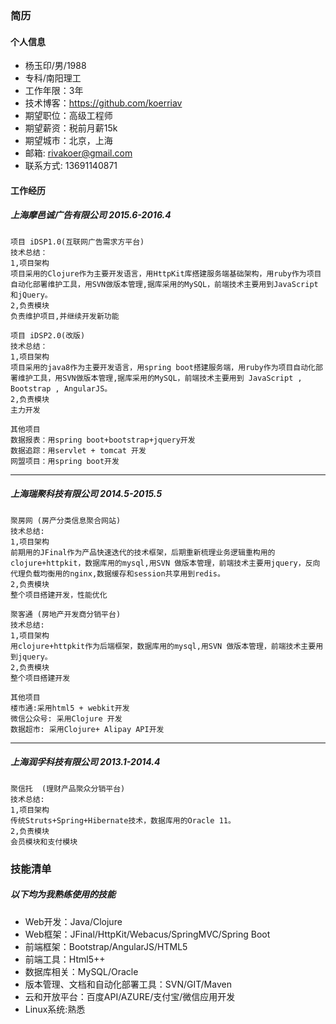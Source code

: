 ### 简历
#### 个人信息
- 杨玉印/男/1988
- 专科/南阳理工 
- 工作年限：3年 
- 技术博客：https://github.com/koerriav
- 期望职位：高级工程师
- 期望薪资：税前月薪15k
- 期望城市：北京，上海
- 邮箱: <rivakoer@gmail.com>
- 联系方式: 13691140871

#### 工作经历

##### 上海摩邑诚广告有限公司 2015.6-2016.4
```
项目 iDSP1.0(互联网广告需求方平台)
技术总结：
1,项目架构
项目采用的Clojure作为主要开发语言，用HttpKit库搭建服务端基础架构，用ruby作为项目自动化部署维护工具，用SVN做版本管理,据库采用的MySQL，前端技术主要用到JavaScript和jQuery。
2,负责模块
负责维护项目,并继续开发新功能
```
```
项目 iDSP2.0(改版)
技术总结：
1,项目架构
项目采用的java8作为主要开发语言，用spring boot搭建服务端，用ruby作为项目自动化部署维护工具，用SVN做版本管理,据库采用的MySQL，前端技术主要用到 JavaScript , Bootstrap , AngularJS。
2,负责模块
主力开发
```
```
其他项目
数据报表：用spring boot+bootstrap+jquery开发
数据追踪：用servlet + tomcat 开发
网盟项目：用spring boot开发
```
---------------
##### 上海瑞聚科技有限公司 2014.5-2015.5
```
聚房网 (房产分类信息聚合网站)
技术总结:
1,项目架构
前期用的JFinal作为产品快速迭代的技术框架，后期重新梳理业务逻辑重构用的clojure+httpkit，数据库用的mysql,用SVN 做版本管理，前端技术主要用jquery，反向代理负载均衡用的nginx,数据缓存和session共享用到redis。
2,负责模块
整个项目搭建开发，性能优化
```
```
聚客通 (房地产开发商分销平台)
技术总结:
1,项目架构
用clojure+httpkit作为后端框架，数据库用的mysql,用SVN 做版本管理，前端技术主要用到jquery。
2,负责模块
整个项目搭建开发
```
```
其他项目
楼市通:采用html5 + webkit开发
微信公众号: 采用Clojure 开发
数据超市: 采用Clojure+ Alipay API开发
```
--------
##### 上海润孚科技有限公司 2013.1-2014.4
```
聚信托  (理财产品聚众分销平台)
技术总结:
1,项目架构
传统Struts+Spring+Hibernate技术，数据库用的Oracle 11。
2,负责模块
会员模块和支付模块
```
### 技能清单
##### 以下均为我熟练使用的技能
- Web开发：Java/Clojure
- Web框架：JFinal/HttpKit/Webacus/SpringMVC/Spring Boot
- 前端框架：Bootstrap/AngularJS/HTML5
- 前端工具：Html5++
- 数据库相关：MySQL/Oracle
- 版本管理、文档和自动化部署工具：SVN/GIT/Maven
- 云和开放平台：百度API/AZURE/支付宝/微信应用开发
- Linux系统:熟悉
